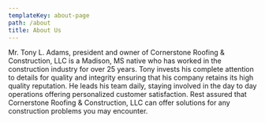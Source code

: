 ```yaml
---
templateKey: about-page
path: /about
title: About Us
---
```

Mr. Tony L. Adams, president and owner of Cornerstone Roofing & Construction, LLC is a Madison, MS native  who has worked in the construction industry for over 25 years. Tony invests his complete attention to details for quality and integrity ensuring that his company retains its high quality reputation. He leads his team daily, staying involved in the day to day operations offering personalized customer satisfaction. Rest assured that Cornerstone Roofing & Construction, LLC can offer solutions for any construction problems you may encounter.